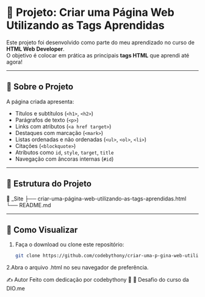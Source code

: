 # 🧪 Projeto: Criar uma Página Web Utilizando as Tags Aprendidas

Este projeto foi desenvolvido como parte do meu aprendizado no curso de **HTML Web Developer**.  
O objetivo é colocar em prática as principais **tags HTML** que aprendi até agora!

---

## 📄 Sobre o Projeto

A página criada apresenta:

- Títulos e subtítulos (`<h1>`, `<h2>`)
- Parágrafos de texto (`<p>`)
- Links com atributos (`<a href target>`)
- Destaques com marcação (`<mark>`)
- Listas ordenadas e não ordenadas (`<ul>`, `<ol>`, `<li>`)
- Citações (`<blockquote>`)
- Atributos como `id`, `style`, `target`, `title`
- Navegação com âncoras internas (`#id`)

---

## 📁 Estrutura do Projeto

📂 _Site
├── criar-uma-página-web-utilizando-as-tags-aprendidas.html
└── README.md


---

## 🚀 Como Visualizar

1. Faça o download ou clone este repositório:
   ```bash
   git clone https://github.com/codebythony/criar-uma-p-gina-web-utilizando-as-tags-aprendidas.git

2.Abra o arquivo .html no seu navegador de preferência.

✍️ Autor
Feito com dedicação por codebythony 🚀
📌 Desafio do curso da DIO.me

